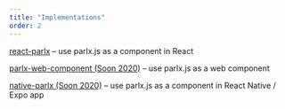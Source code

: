 ```yaml
---
title: "Implementations"
order: 2
---
```


[react-parlx](https://github.com/parlx-js/react-parlx) – use parlx.js as a component in React

[parlx-web-component (Soon 2020)](#) – use parlx.js as a web component

[native-parlx (Soon 2020)](#) – use parlx.js as a component in React Native / Expo app
